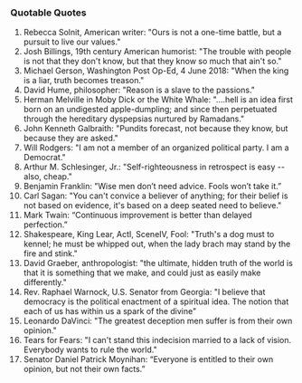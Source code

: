 ### Quotable Quotes

1. Rebecca Solnit, American writer: "Ours is not a one-time battle, but a pursuit to live our values."
1. Josh Billings, 19th century American humorist:
   "The trouble with people is not that they don't know, but that they know so much that ain't so."
2. Michael Gerson, Washington Post Op-Ed, 4 June 2018: 
   "When the king is a liar, truth becomes treason."
2. David Hume, philosopher: "Reason is a slave to the passions."
3. Herman Melville in Moby Dick or the White Whale: "....hell is an idea first born on an undigested apple-dumpling;
   and since then perpetuated through the hereditary dyspepsias nurtured by Ramadans."
4. John Kenneth Galbraith: "Pundits forecast, not because they know, but because they are asked."
5. Will Rodgers: "I am not a member of an organized political party. I am a Democrat."
6. Arthur M. Schlesinger, Jr.: "Self-righteousness in retrospect is easy --also, cheap."
7. Benjamin Franklin: "Wise men don’t need advice. Fools won’t take it.”
8. Carl Sagan: "You can't convice a believer of anything; for their belief is not based on evidence, it's based on a deep seated need to believe."
9. Mark Twain: “Continuous improvement is better than delayed perfection.”
10. Shakespeare, King Lear, ActI, SceneIV, Fool: "Truth's a dog must to kennel; he must be whipped out, when the lady brach may stand by the fire and stink."
11. David Graeber, anthropologist: "the ultimate, hidden truth of the world is that it is something that we make, and could just as easily make differently."
12. Rev. Raphael Warnock, U.S. Senator from Georgia: "I believe that democracy is the political enactment of a spiritual idea. The notion that each of us has within us a spark of the divine"
13. Leonardo DaVinci: "The greatest deception men suffer is from their own opinion."
14. Tears for Fears: "I can't stand this indecision married to a lack of vision.  Everybody wants to rule the world."
15. Senator Daniel Patrick Moynihan: “Everyone is entitled to their own opinion, but not their own facts.”

